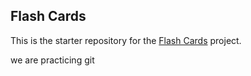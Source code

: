 ##  Flash Cards

This is the starter repository for the [Flash Cards](http://backend.turing.io/module1/projects/flashcards) project.

we are practicing git
